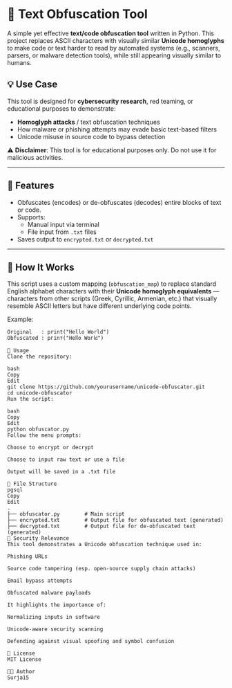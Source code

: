 # 🔐 Text Obfuscation Tool

A simple yet effective **text/code obfuscation tool** written in Python. This project replaces ASCII characters with visually similar **Unicode homoglyphs** to make code or text harder to read by automated systems (e.g., scanners, parsers, or malware detection tools), while still appearing visually similar to humans.

## 💡 Use Case

This tool is designed for **cybersecurity research**, red teaming, or educational purposes to demonstrate:
- **Homoglyph attacks** / text obfuscation techniques
- How malware or phishing attempts may evade basic text-based filters
- Unicode misuse in source code to bypass detection

⚠️ **Disclaimer**: This tool is for educational purposes only. Do not use it for malicious activities.

---

## 🔧 Features

- Obfuscates (encodes) or de-obfuscates (decodes) entire blocks of text or code.
- Supports:
  - Manual input via terminal
  - File input from `.txt` files
- Saves output to `encrypted.txt` or `decrypted.txt`

---

## 🧠 How It Works

This script uses a custom mapping (`obfuscation_map`) to replace standard English alphabet characters with their **Unicode homoglyph equivalents** — characters from other scripts (Greek, Cyrillic, Armenian, etc.) that visually resemble ASCII letters but have different underlying code points.

Example:
```text
Original   : print("Hello World")
Obfuscated : ргіոт("Ηеⅼⅼο Ԝοгⅼԁ")

🚀 Usage
Clone the repository:

bash
Copy
Edit
git clone https://github.com/yourusername/unicode-obfuscator.git
cd unicode-obfuscator
Run the script:

bash
Copy
Edit
python obfuscator.py
Follow the menu prompts:

Choose to encrypt or decrypt

Choose to input raw text or use a file

Output will be saved in a .txt file

📁 File Structure
pgsql
Copy
Edit
.
├── obfuscator.py        # Main script
├── encrypted.txt        # Output file for obfuscated text (generated)
├── decrypted.txt        # Output file for de-obfuscated text (generated)
🔐 Security Relevance
This tool demonstrates a Unicode obfuscation technique used in:

Phishing URLs

Source code tampering (esp. open-source supply chain attacks)

Email bypass attempts

Obfuscated malware payloads

It highlights the importance of:

Normalizing inputs in software

Unicode-aware security scanning

Defending against visual spoofing and symbol confusion

📜 License
MIT License

👨‍💻 Author
Surja15

